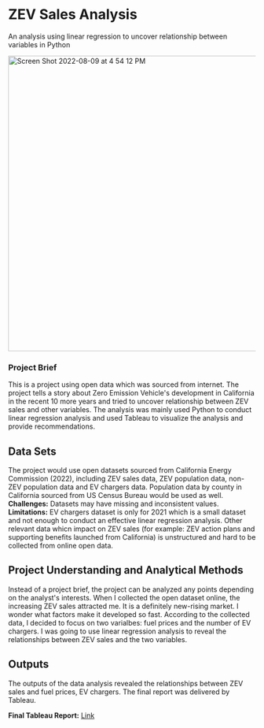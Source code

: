 # ZEV Sales Analysis
An analysis using linear regression to uncover relationship between variables in Python

<img width="600" alt="Screen Shot 2022-08-09 at 4 54 12 PM" src="https://user-images.githubusercontent.com/105080282/183781456-cf8b6783-b0e1-4f06-bafb-ce49486d149f.png">


### Project Brief
This is a project using open data which was sourced from internet. The project tells a story about Zero Emission Vehicle's development in California in the recent 10 more years and tried to uncover relationship between ZEV sales and other variables. The analysis was mainly used Python to conduct linear regression analysis and used Tableau to visualize the analysis and provide recommendations.

## Data Sets
The project would use open datasets sourced from California Energy Commission (2022), including ZEV sales data, ZEV population data, non-ZEV population data and EV chargers data. Population data by county in California sourced from US Census Bureau would be used as well.  
**Challenges:** Datasets may have missing and inconsistent values.  
**Limitations:** EV chargers dataset is only for 2021 which is a small dataset and not enough to conduct an effective linear regression analysis. Other relevant data whicn impact on ZEV sales (for example: ZEV action plans and supporting benefits launched from California) is unstructured and hard to be collected from online open data.

## Project Understanding and Analytical Methods
Instead of a project brief, the project can be analyzed any points depending on the analyst's interests. When I collected the open dataset online, the increasing ZEV sales attracted me. It is a definitely new-rising market. I wonder what factors make it developed so fast. According to the collected data, I decided to focus on two varialbes: fuel prices and the number of EV chargers. I was going to use linear regression analysis to reveal the relationships between ZEV sales and the two variables.


## Outputs
The outputs of the data analysis revealed the relationships between ZEV sales and fuel prices, EV chargers. The final report was delivered by Tableau.
  
**Final Tableau Report:** [Link](https://public.tableau.com/app/profile/elva7348/viz/ZEVSalesinCalifornia/ZEVSalesAnalysis#1)
